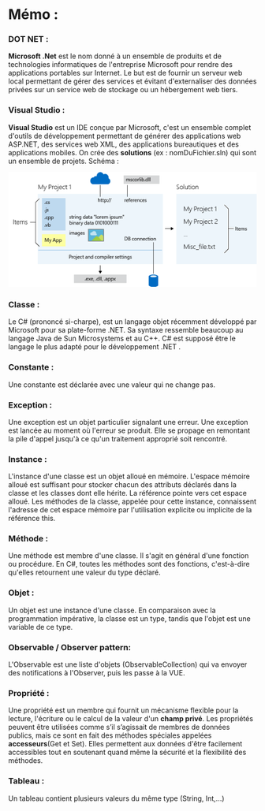 # Mémo :

### DOT NET :
**Microsoft .Net** est le nom donné à un ensemble de produits et de technologies informatiques de l'entreprise Microsoft pour rendre des applications portables sur Internet. Le but est de fournir un serveur web local permettant de gérer des services et évitant d'externaliser des données privées sur un service web de stockage ou un hébergement web tiers.

### Visual Studio :
**Visual Studio** est un IDE conçue par Microsoft, c'est un ensemble complet d'outils de développement permettant de générer des applications web ASP.NET, des services web XML, des applications bureautiques et des applications mobiles. 
On crée des **solutions** (ex : nomDuFichier.sln) qui sont un ensemble de projets.
Schéma : 

![](https://github.com/loicm91/Documentation/blob/master/C-SHARP/solutionVS.jpeg)

### Classe : 
Le C# (prononcé si-charpe), est un langage objet récemment développé par Microsoft pour sa plate-forme .NET. Sa syntaxe ressemble beaucoup au langage Java de Sun Microsystems et au C++. C# est supposé être le langage le plus adapté pour le développement .NET .

### Constante : 
Une constante est déclarée avec une valeur qui ne change pas.

### Exception :
Une exception est un objet particulier signalant une erreur. Une exception est lancée au moment où l'erreur se produit. Elle se propage en remontant la pile d'appel jusqu'à ce qu'un traitement approprié soit rencontré.

### Instance :
L'instance d'une classe est un objet alloué en mémoire. L'espace mémoire alloué est suffisant pour stocker chacun des attributs déclarés dans la classe et les classes dont elle hérite. La référence pointe vers cet espace alloué. Les méthodes de la classe, appelée pour cette instance, connaissent l'adresse de cet espace mémoire par l'utilisation explicite ou implicite de la référence this.

### Méthode : 
Une méthode est membre d'une classe. Il s'agit en général d'une fonction ou procédure. En C#, toutes les méthodes sont des fonctions, c'est-à-dire qu'elles retournent une valeur du type déclaré.

### Objet : 
Un objet est une instance d'une classe. En comparaison avec la programmation impérative, la classe est un type, tandis que l'objet est une variable de ce type.

### Observable / Observer pattern:
L'Observable est une liste d'objets (ObservableCollection) qui va envoyer des notifications à l'Observer, puis les passe à la VUE.

### Propriété : 
Une propriété est un membre qui fournit un mécanisme flexible pour la lecture, l'écriture ou le calcul de la valeur d'un **champ privé**. Les propriétés peuvent être utilisées comme s’il s’agissait de membres de données publics, mais ce sont en fait des méthodes spéciales appelées **accesseurs**(Get et Set). Elles permettent aux données d'être facilement accessibles tout en soutenant quand même la sécurité et la flexibilité des méthodes.

### Tableau : 
Un tableau contient plusieurs valeurs du même type (String, Int,...)
